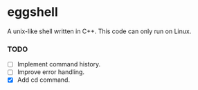 # eggshell
A unix-like shell written in C++. This code can only run on Linux.

### TODO
- [ ] Implement command history.
- [ ] Improve error handling.
- [x] Add cd command.
